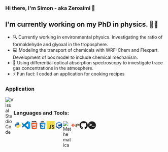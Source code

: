 ### Hi there, I'm Simon - aka Zerosimi 👋

## I'm currently working on my PhD in physics. 👨‍🎓

- 🔍 Currently working in environmental physics. Investigating the ratio of formaldehyde and glyoxal in the troposphere.
- 💻 Modeling the transport of chemicals with WRF-Chem and Flexpart. Development of box model to include chemical mechanism.
- 🔭 Using differential optical absorption spectroscopy to investigate trace gas concentrations in the atmosphere.
- ⚡  Fun fact: I coded an application for cooking recipes

### Application
[<img align="left" alt="Visual Studio Code" width="26px" src="https://recipie.de/wp-content/uploads/2021/06/Recipie.png" />][website]

<br />

<!-- ### Connect with me:

[<img align="left" alt="Zerosimi | LinkedIn" width="22px" src="https://cdn.jsdelivr.net/npm/simple-icons@v3/icons/linkedin.svg" />][linkedin]
[<img align="left" alt="Zerosimi | Researchgate" width="22px" src="https://cdn.jsdelivr.net/npm/simple-icons@v3/icons/researchgate.svg" />][researchgate]

<br /> -->

### Languages and Tools:

[<img align="left" alt="Python" width="26px" src="https://raw.githubusercontent.com/github/explore/80688e429a7d4ef2fca1e82350fe8e3517d3494d/topics/python/python.png" />](#)
[<img align="left" alt="Visual Studio Code" width="26px" src="https://raw.githubusercontent.com/github/explore/80688e429a7d4ef2fca1e82350fe8e3517d3494d/topics/visual-studio-code/visual-studio-code.png" />](#)
[<img align="left" alt="HTML5" width="26px" src="https://raw.githubusercontent.com/github/explore/80688e429a7d4ef2fca1e82350fe8e3517d3494d/topics/html/html.png" />](#)
[<img align="left" alt="CSS3" width="26px" src="https://raw.githubusercontent.com/github/explore/80688e429a7d4ef2fca1e82350fe8e3517d3494d/topics/css/css.png" />](#)
[<img align="left" alt="JavaScript" width="26px" src="https://raw.githubusercontent.com/github/explore/80688e429a7d4ef2fca1e82350fe8e3517d3494d/topics/javascript/javascript.png" />](#)
[<img align="left" alt="C" width="26px" src="https://raw.githubusercontent.com/github/explore/80688e429a7d4ef2fca1e82350fe8e3517d3494d/topics/c/c.png" />](#)
[<img align="left" alt="Mathematica" width="26px" src="https://recipie.de/wp-content/uploads/2021/10/mathematica.png" />][license]
[<img align="left" alt="Git" width="26px" src="https://raw.githubusercontent.com/github/explore/80688e429a7d4ef2fca1e82350fe8e3517d3494d/topics/git/git.png" />](#)
[<img align="left" alt="GitHub" width="26px" src="https://raw.githubusercontent.com/github/explore/78df643247d429f6cc873026c0622819ad797942/topics/github/github.png" />](#)
[<img align="left" alt="Terminal" width="26px" src="https://raw.githubusercontent.com/github/explore/80688e429a7d4ef2fca1e82350fe8e3517d3494d/topics/terminal/terminal.png" />](#)

<br />
<br />

[website]: https://recipie.de
[linkedin]: www.linkedin.com/in/simon-bittner-b62847228
[researchgate]: https://recipie.de
[license]: https://en.wikipedia.org/wiki/File:Antu_mathematica.svg
